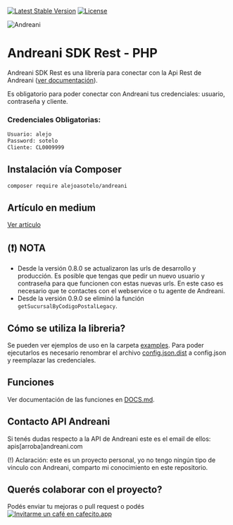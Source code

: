 <!-- BADGES -->
[![Latest Stable Version](https://poser.pugx.org/alejoasotelo/andreani/v/stable)](https://packagist.org/packages/alejoasotelo/andreani)
[![License](https://poser.pugx.org/alejoasotelo/andreani/license)](https://packagist.org/packages/alejoasotelo/andreani)

![Andreani](https://miro.medium.com/max/236/1*SU6pjCbwtPaLTr27wQJgIQ.png)

# Andreani SDK Rest - PHP

Andreani SDK Rest es una librería para conectar con la Api Rest de Andreani ([ver documentación](https://developers.andreani.com/documentacion)).

Es obligatorio para poder conectar con Andreani tus credenciales: usuario, contraseña y cliente.

### Credenciales Obligatorias:
```bash
Usuario: alejo
Password: sotelo
Cliente: CL0009999
```

## Instalación vía Composer
```bash
composer require alejoasotelo/andreani
```

## Artículo en medium
[Ver artículo](https://medium.com/@alejoasotelo/librer%C3%ADa-php-para-andreani-api-rest-128c109f4e0b)

## (❗) NOTA

- Desde la versión 0.8.0 se actualizaron las urls de desarrollo y producción. Es posible que tengas que pedir un nuevo usuario y contraseña para que funcionen con estas nuevas urls. En este caso es necesario que te contactes con el webservice o tu agente de Andreani.
- Desde la versión 0.9.0 se eliminó la función `getSucursalByCodigoPostalLegacy`.

## Cómo se utiliza la libreria?

Se pueden ver ejemplos de uso en la carpeta [examples](examples). Para poder ejecutarlos es necesario renombrar el archivo [config.json.dist](examples/config.json.dist) a config.json y reemplazar las credenciales.

## Funciones

Ver documentación de las funciones en [DOCS.md](https://github.com/alejoasotelo/andreani-sdk-rest/blob/de4d77a3a245976859684e8ee0e275628aa9389f/DOCS.md).

## Contacto API Andreani
Si tenés dudas respecto a la API de Andreani este es el email de ellos: apis[arroba]andreani.com

(!) Aclaración: este es un proyecto personal, yo no tengo ningún tipo de vinculo con Andreani, comparto mi conocimiento en este repositorio.


## Querés colaborar con el proyecto?

Podés enviar tu mejoras o pull request o podés
[![Invitarme un café en cafecito.app](https://cdn.cafecito.app/imgs/buttons/button_2.svg)](https://cafecito.app/alejoasotelo)